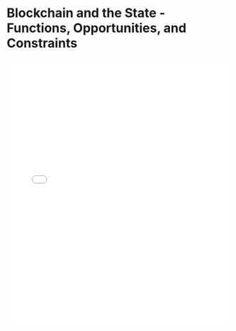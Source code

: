 # Blockchain and the State - Functions, Opportunities, and Constraints

<embed src="Blockchain and the State - Functions, Opportunities, and Constraints.pdf" type="application/pdf" width="100%" height="600px">
